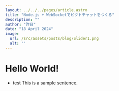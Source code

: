 ```yaml
---
layout: ../../../pages/article.astro
title: "Node.js + WebSocketでピクトチャットをつくる"
description: ""
author: "昨日"
date: "18 April 2024"
image:
  url: /src/assets/posts/blog/Slider1.png
  alt: ''
---
```

# Hello World!
- test
This is a sample sentence.